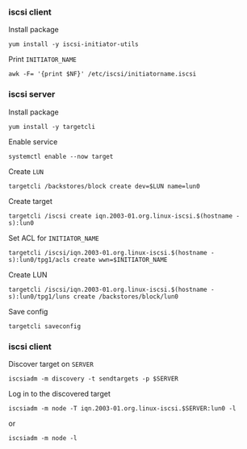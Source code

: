 ### iscsi client

Install package

`yum install -y iscsi-initiator-utils`

Print `INITIATOR_NAME`

`awk -F= '{print $NF}' /etc/iscsi/initiatorname.iscsi`

### iscsi server

Install package

`yum install -y targetcli`

Enable service

`systemctl enable --now target`

Create `LUN`

`targetcli /backstores/block create dev=$LUN name=lun0`

Create target

`targetcli /iscsi create iqn.2003-01.org.linux-iscsi.$(hostname -s):lun0`

Set ACL for `INITIATOR_NAME`

`targetcli /iscsi/iqn.2003-01.org.linux-iscsi.$(hostname -s):lun0/tpg1/acls create wwn=$INITIATOR_NAME`

Create LUN

`targetcli /iscsi/iqn.2003-01.org.linux-iscsi.$(hostname -s):lun0/tpg1/luns create /backstores/block/lun0`

Save config

`targetcli saveconfig`

### iscsi client

Discover target on `SERVER`

`iscsiadm -m discovery -t sendtargets -p $SERVER`

Log in to the discovered target

`iscsiadm -m node -T iqn.2003-01.org.linux-iscsi.$SERVER:lun0 -l`

or

`iscsiadm -m node -l`
